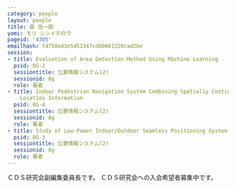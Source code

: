 ```yaml
---
category: people
layout: people
title: 森 信一郎
yomi: モリ シンイチロウ
pageid: '4305'
emailhash: f4758a43e5d51347cd60601220cad2be
session:
- title: Evaluation of Area Detection Method Using Machine Learning
  psid: 8G-2
  sessiontitle: 位置情報システム(2)
  sessionid: 8g
  role: 著者
- title: Indoor Pedestrian Navigation System Combining Spatially Continuous and Discrete
    Location Information
  psid: 8G-4
  sessiontitle: 位置情報システム(2)
  sessionid: 8g
  role: 著者
- title: Study of Low-Power Indoor/Outdoor Seamless Positioning System
  psid: 8G-3
  sessiontitle: 位置情報システム(2)
  sessionid: 8g
  role: 著者
---
```

ＣＤＳ研究会副編集委員長です。
ＣＤＳ研究会への入会希望者募集中です。